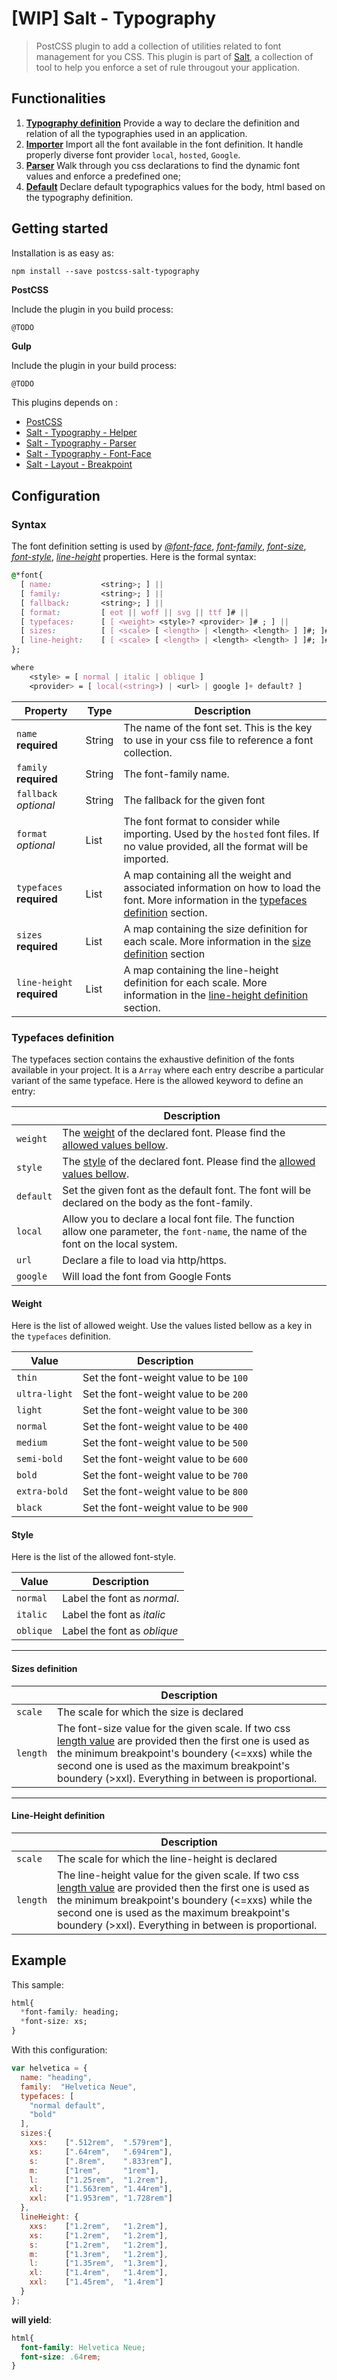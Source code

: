 # [WIP] Salt - Typography

> PostCSS plugin to add a collection of utilities related to font management for you CSS. This plugin is part of [Salt](https://github.com/alexandremasy/salt), a collection of tool to help you enforce a set of rule througout your application.



## Functionalities

1. **[Typography definition](#configuration)** Provide a way to declare the definition and relation of all the typographies used in an application.
   ​
2. **[Importer](https://github.com/alexandremasy/postcss-salt-typography-importer)** Import all the font available in the font definition. It handle properly diverse font provider `local`, `hosted`,  `Google`.
   ​
3. **[Parser](https://github.com/alexandremasy/postcss-salt-typography-parser)** Walk through you css declarations to find the dynamic font values and enforce a predefined one;
   ​
4. **[Default](https://github.com/alexandremasy/postcss-salt-typography-default)** Declare default typographics values for the body, html based on the typography definition. 



## Getting started

Installation is as easy as:

```shell
npm install --save postcss-salt-typography
```



**PostCSS**

Include the plugin in you build process:

```
@TODO
```



**Gulp**

Include the plugin in your build process:

```javascript
@TODO
```



This plugins depends on :

- [PostCSS](https://github.com/postcss/postcss)
- [Salt - Typography - Helper](https://github.com/alexandremasy/postcss-salt-typography-helper)
- [Salt - Typography - Parser](https://github.com/alexandremasy/postcss-salt-typography-parser)
- [Salt - Typography - Font-Face](https://github.com/alexandremasy/postcss-salt-typography-font-face)
- [Salt - Layout - Breakpoint](https://github.com/alexandremasy/postcss-salt-layout-breakpoint)





## Configuration

### Syntax

The font definition setting is used by *[@font-face](https://github.com/alexandremasy/postcss-salt-typography-font-face)*, *[font-family](https://github.com/alexandremasy/postcss-salt-typography-parser#font-family)*, *[font-size](https://github.com/alexandremasy/postcss-salt-typography-parser#font-size)*, *[font-style](https://github.com/alexandremasy/postcss-salt-typography-parser#font-style)*, *[line-height](https://github.com/alexandremasy/postcss-salt-typography-parser#line-height)* properties. Here is the formal syntax:

```css
@*font{
  [ name:         	<string>; ] ||
  [ family:       	<string>; ] ||
  [ fallback:	  	<string>; ] ||
  [ format:		  	[ eot || woff || svg || ttf ]# ||
  [ typefaces:		[ [ <weight> <style>? <provider> ]# ; ] ||
  [ sizes:        	[ [ <scale> [ <length> | <length> <length> ] ]#; ]# ||
  [ line-height:  	[ [ <scale> [ <length> | <length> <length> ] ]#; ]# 
};

where
	<style> = [ normal | italic | oblique ]
	<provider> = [ local(<string>) | <url> | google ]+ default? ]
```



| Property                   | Type   | Description                              |
| -------------------------- | ------ | ---------------------------------------- |
| `name` **required**        | String | The name of the font set. This is the key to use in your css file to reference a font collection. |
| `family` **required**      | String | The font-family name.                    |
| `fallback` *optional*      | String | The fallback for the given font          |
| `format` *optional*        | List   | The font format to consider while importing. Used by the `hosted` font files. If no value provided, all the format will be imported. |
| `typefaces` **required**   | List   | A map containing all the weight and associated information on how to load the font. More information in the [typefaces definition](#typefaces-definition) section. |
| `sizes` **required**       | List   | A map containing the size definition for each scale. More information in the [size definition](#sizes-definition) section |
| `line-height` **required** | List   | A map containing the line-height definition for each scale. More information in the [line-height definition](#line-height-definition) section. |



### Typefaces definition

The typefaces section contains the exhaustive definition of the fonts available in your project. It is a `Array` where each entry describe a particular variant of the same typeface. Here is the allowed keyword to define an entry:  

|           | Description                              |
| --------- | ---------------------------------------- |
| `weight`  | The [weight](#weight) of the declared font. Please find the [allowed values bellow](#weight). |
| `style`   | The [style](#style) of the declared font. Please find the [allowed values bellow](#style). |
| `default` | Set the given font as the default font. The font will be declared on the body as the font-family. |
| `local`   | Allow you to declare a local font file. The function allow one parameter, the `font-name`, the name of the font on the local system. |
| `url`     | Declare a file to load via http/https.   |
| `google`  | Will load the font from Google Fonts     |



#### Weight

Here is the list of allowed weight. Use the values listed bellow as a key in the `typefaces` definition. 

| Value         | Description                           |
| ------------- | ------------------------------------- |
| `thin`        | Set the font-weight value to be `100` |
| `ultra-light` | Set the font-weight value to be `200` |
| `light`       | Set the font-weight value to be `300` |
| `normal`      | Set the font-weight value to be `400` |
| `medium`      | Set the font-weight value to be `500` |
| `semi-bold`   | Set the font-weight value to be `600` |
| `bold`        | Set the font-weight value to be `700` |
| `extra-bold`  | Set the font-weight value to be `800` |
| `black`       | Set the font-weight value to be `900` |



#### Style

Here is the list of the allowed font-style. 

| Value     | Description                 |
| --------- | --------------------------- |
| `normal`  | Label the font as *normal*. |
| `italic`  | Label the font as *italic*  |
| `oblique` | Label the font as *oblique* |



------



#### Sizes definition

|          | Description                              |
| -------- | ---------------------------------------- |
| `scale`  | The scale for which the size is declared |
| `length` | The font-size value for the given scale. If two css [length value](https://developer.mozilla.org/en-US/docs/Web/CSS/length) are provided then the first one is used as the minimum breakpoint's boundery (<=xxs) while the second one is used as the maximum breakpoint's boundery (>xxl). Everything in between is proportional. |



------



#### Line-Height definition

|          | Description                              |
| -------- | ---------------------------------------- |
| `scale`  | The scale for which the line-height is declared |
| `length` | The line-height value for the given scale. If two css [length value](https://developer.mozilla.org/en-US/docs/Web/CSS/length) are provided then the first one is used as the minimum breakpoint's boundery (<=xxs) while the second one is used as the maximum breakpoint's boundery (>xxl). Everything in between is proportional. |



## Example

This sample:

```css
html{
  *font-family: heading;
  *font-size: xs;
}
```

With this configuration:

```javascript
var helvetica = {
  name: "heading",
  family:  "Helvetica Neue",
  typefaces: [
    "normal default",
    "bold"
  ],
  sizes:{
    xxs:    [".512rem",  ".579rem"],
    xs:     [".64rem",   ".694rem"],
    s:      [".8rem",    ".833rem"],
    m:      ["1rem",     "1rem"],
    l:      ["1.25rem",  "1.2rem"],
    xl:     ["1.563rem", "1.44rem"],
    xxl:    ["1.953rem", "1.728rem"]
  },
  lineHeight: {
    xxs:    ["1.2rem",   "1.2rem"],
    xs:     ["1.2rem",   "1.2rem"],
    s:      ["1.2rem",   "1.2rem"],
    m:      ["1.3rem",   "1.2rem"],
    l:      ["1.35rem",  "1.3rem"],
    xl:     ["1.4rem",   "1.4rem"],
    xxl:    ["1.45rem",  "1.4rem"]
  }
};
```



**will yield**:

```css
html{
  font-family: Helvetica Neue;
  font-size: .64rem;
}
```
